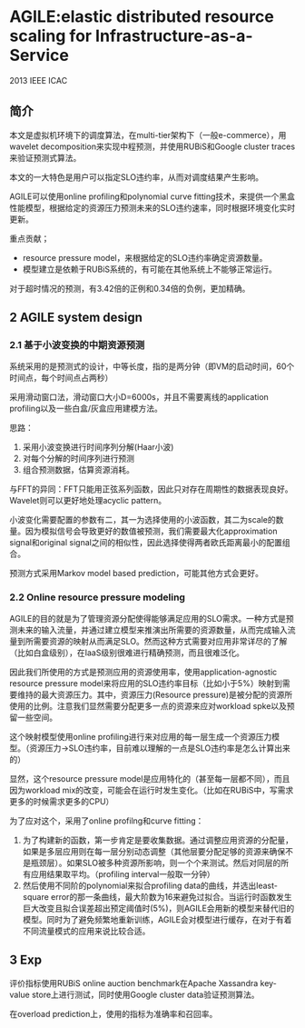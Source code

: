# AGILE:elastic distributed resource scaling for Infrastructure-as-a-Service

2013 IEEE ICAC

## 简介

本文是虚拟机环境下的调度算法，在multi-tier架构下（一般e-commerce），用wavelet decomposition来实现中程预测，并使用RUBiS和Google cluster traces来验证预测式算法。

本文的一大特色是用户可以指定SLO违约率，从而对调度结果产生影响。

AGILE可以使用online profiling和polynomial curve fitting技术，来提供一个黑盒性能模型，根据给定的资源压力预测未来的SLO违约速率，同时根据环境变化实时更新。

重点贡献；
* resource pressure model，来根据给定的SLO违约率确定资源数量。
* 模型建立是依赖于RUBiS系统的，有可能在其他系统上不能够正常运行。

对于超时情况的预测，有3.42倍的正例和0.34倍的负例，更加精确。

## 2 AGILE system design

### 2.1 基于小波变换的中期资源预测

系统采用的是预测式的设计，中等长度，指的是两分钟（即VM的启动时间，60个时间点，每个时间点占两秒）

采用滑动窗口法，滑动窗口大小D=6000s，并且不需要离线的application profiling以及一些白盒/灰盒应用建模方法。

思路：
1. 采用小波变换进行时间序列分解(Haar小波)
2. 对每个分解的时间序列进行预测
3. 组合预测数据，估算资源消耗。

与FFT的异同：FFT只能用正弦系列函数，因此只对存在周期性的数据表现良好。Wavelet则可以更好地处理acyclic pattern。

小波变化需要配置的参数有二，其一为选择使用的小波函数，其二为scale的数量。因为模拟信号会导致更好的数值被预测，我们需要最大化approximation signal和original signal之间的相似性，因此选择使得两者欧氏距离最小的配置组合。

预测方式采用Markov model based prediction，可能其他方式会更好。

### 2.2 Online resource pressure modeling

AGILE的目的就是为了管理资源分配使得能够满足应用的SLO需求。一种方式是预测未来的输入流量，并通过建立模型来推演出所需要的资源数量，从而完成输入流量到所需要资源的映射从而满足SLO。然而这种方式需要对应用非常详尽的了解（比如白盒级别），在IaaS级别很难进行精确预测，而且很难泛化。

因此我们所使用的方式是预测应用的资源使用率，使用application-agnostic resource pressure model来将应用的SLO违约率目标（比如小于5%）映射到需要维持的最大资源压力。其中，资源压力(Resource pressure)是被分配的资源所使用的比例。注意我们显然需要分配更多一点的资源来应对workload spke以及预留一些空间。

这个映射模型使用online profiling进行来对应用的每一层生成一个资源压力模型。（资源压力->SLO违约率，目前难以理解的一点是SLO违约率是怎么计算出来的）

显然，这个resource pressure model是应用特化的（甚至每一层都不同），而且因为workload mix的改变，可能会在运行时发生变化。（比如在RUBiS中，写需求更多的时候需求更多的CPU）

为了应对这个，采用了online profilng和curve fitting：
1. 为了构建新的函数，第一步肯定是要收集数据。通过调整应用资源的分配量，如果是多层应用则在每一层分别动态调整（其他层要分配足够的资源来确保不是瓶颈层）。如果SLO被多种资源所影响，则一个个来测试。然后对同层的所有应用结果取平均。（profiling interval一般取一分钟）
2. 然后使用不同阶的polynomial来拟合profiling data的曲线，并选出least-square error的那一条曲线，最大阶数为16来避免过拟合。当运行时函数发生巨大改变且拟合误差超出预定阈值时(5%)，则AGILE会用新的模型来替代旧的模型。同时为了避免频繁地重新训练，AGILE会对模型进行缓存，在对于有着不同流量模式的应用来说比较合适。

## 3 Exp

评价指标使用RUBiS online auction benchmark在Apache Xassandra key-value store上进行测试，同时使用Google cluster data验证预测算法。

在overload prediction上，使用的指标为准确率和召回率。